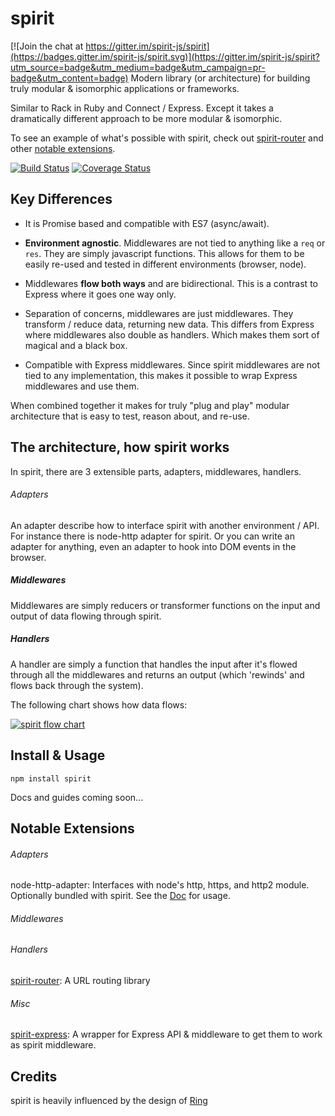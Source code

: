 # spirit

[![Join the chat at https://gitter.im/spirit-js/spirit](https://badges.gitter.im/spirit-js/spirit.svg)](https://gitter.im/spirit-js/spirit?utm_source=badge&utm_medium=badge&utm_campaign=pr-badge&utm_content=badge)
Modern library (or architecture) for building truly modular & isomorphic applications or frameworks.

Similar to Rack in Ruby and Connect / Express. Except it takes a dramatically different approach to be more modular & isomorphic.

To see an example of what's possible with spirit, check out [spirit-router](https://github.com/spirit-js/spirit-router) and other [notable extensions](#notable-extensions).

[![Build Status](https://travis-ci.org/spirit-js/spirit.svg?branch=master)](https://travis-ci.org/spirit-js/spirit)
[![Coverage Status](https://coveralls.io/repos/github/spirit-js/spirit/badge.svg?branch=master)](https://coveralls.io/github/spirit-js/spirit?branch=master)

## Key Differences
- It is Promise based and compatible with ES7 (async/await).

- __Environment agnostic__. Middlewares are not tied to anything like a `req` or `res`. They are simply javascript functions. This allows for them to be easily re-used and tested in different environments (browser, node).

- Middlewares __flow both ways__ and are bidirectional. This is a contrast to Express where it goes one way only.

- Separation of concerns, middlewares are just middlewares. They transform / reduce data, returning new data. This differs from Express where middlewares also double as handlers. Which makes them sort of magical and a black box.

- Compatible with Express middlewares. Since spirit middlewares are not tied to any implementation, this makes it possible to wrap Express middlewares and use them.

When combined together it makes for truly "plug and play" modular architecture that is easy to test, reason about, and re-use.

## The architecture, how spirit works
In spirit, there are 3 extensible parts, adapters, middlewares, handlers.

###### Adapters
An adapter describe how to interface spirit with another environment / API. For instance there is node-http adapter for spirit. Or you can write an adapter for anything, even an adapter to hook into DOM events in the browser.

##### Middlewares
Middlewares are simply reducers or transformer functions on the input and output of data flowing through spirit.

##### Handlers
A handler are simply a function that handles the input after it's flowed through all the middlewares and returns an output (which 'rewinds' and flows back through the system).

The following chart shows how data flows:

[![spirit flow chart](https://raw.githubusercontent.com/spirit-js/spirit/master/docs/flow-chart.png)](https://github.com/spirit-js/spirit)

## Install & Usage
`npm install spirit`

Docs and guides coming soon...

## Notable Extensions
###### Adapters
node-http-adapter: Interfaces with node's http, https, and http2 module. Optionally bundled with spirit. See the [Doc]() for usage.

###### Middlewares

###### Handlers
[spirit-router](https://github.com/spirit-js/spirit-router):
A URL routing library

###### Misc
[spirit-express](https://github.com/spirit-js/spirit-express):
A wrapper for Express API & middleware to get them to work as spirit middleware.

## Credits
spirit is heavily influenced by the design of [Ring](https://github.com/ring-clojure/ring)
